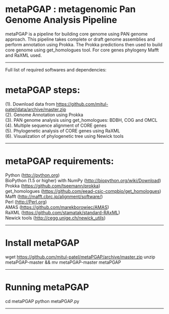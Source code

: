 
metaPGAP : metagenomic Pan Genome Analysis Pipeline
===================================================

metaPGAP is a pipeline for building core genome using PAN genome approach. This pipeline takes complete or draft genome assemblies and perform annotation using Prokka. The Prokka predictions then used to build core genome using get_homologues tool. For core genes phylogeny Mafft and RaXML used.

---------------------------------------------------
Full list of required softwares and dependencies:<br/>

metaPGAP steps:<br/>
===============
(1). Download data from https://github.com/mitul-patel/data/archive/master.zip<br/>
(2). Genome Annotation using Prokka<br/>
(3). PAN genome analysis using get_homologues: BDBH, COG and OMCL<br/>
(4). Multiple sequence alignment of CORE genes<br/>
(5). Phylogenetic analysis of CORE genes using RaXML<br/>
(6). Visualization of phylogenetic tree using Newick tools<br/>

---------------------------------------------------
metaPGAP requirements:
======================
Python (http://python.org)<br/>
BioPython (1.5 or higher) with NumPy (http://biopython.org/wiki/Download)<br/>
Prokka (https://github.com/tseemann/prokka)<br/>
get_homologues (https://github.com/eead-csic-compbio/get_homologues)<br/>
Mafft (http://mafft.cbrc.jp/alignment/software/)<br/>
Perl (http://Perl.org)<br/>
AMAS (https://github.com/marekborowiec/AMAS)<br/>
RaXML (https://github.com/stamatak/standard-RAxML)<br/>
Newick tools (http://cegg.unige.ch/newick_utils)<br/>

---------------------------------------------------

Install metaPGAP
================

wget https://github.com/mitul-patel/metaPGAP/archive/master.zip
unzip metaPGAP-master && mv metaPGAP-master metaPGAP

---------------------------------------------------

Running metaPGAP
================

cd metaPGAP
python metaPGAP.py

---------------------------------------------------
